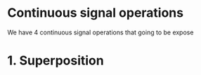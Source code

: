 # Continuous signal operations

We have 4 continuous signal operations that going to be expose

# 1. Superposition

